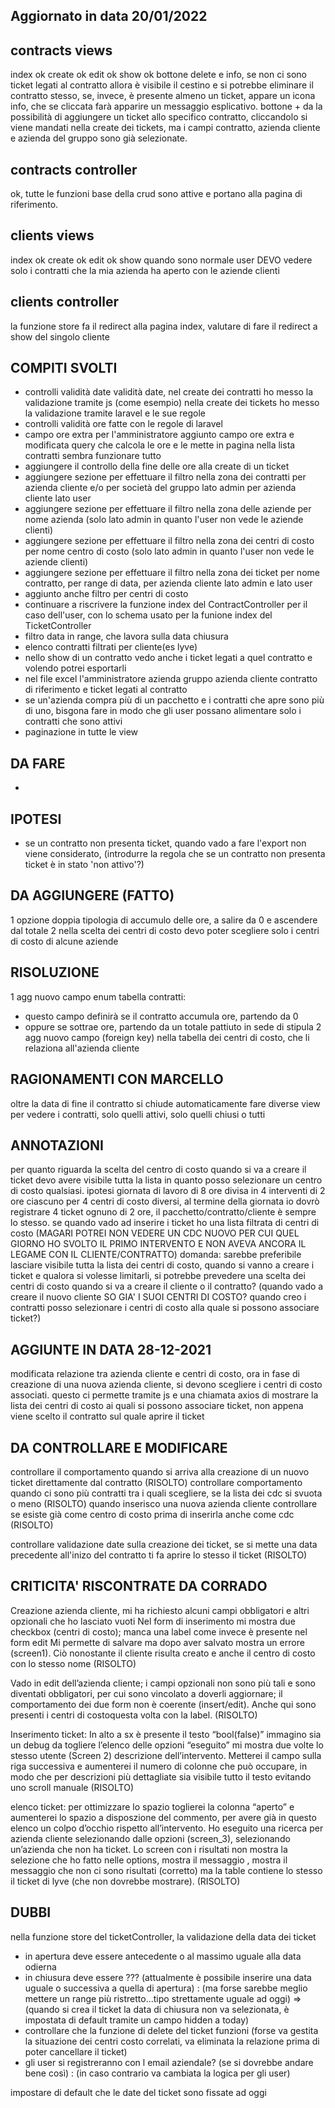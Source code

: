 ## Aggiornato in data 20/01/2022

## contracts views
index  ok
create ok
edit ok
show ok
bottone delete e info, se non ci sono ticket legati al contratto allora è visibile il cestino e si potrebbe eliminare il contratto stesso, se, invece, è presente almeno un ticket, appare un icona info, che se cliccata farà apparire un messaggio esplicativo.
bottone + da la possibilità di aggiungere un ticket allo specifico contratto, cliccandolo si viene mandati nella create dei tickets, ma i campi contratto, azienda cliente e azienda del gruppo sono già selezionate.

## contracts controller
ok, tutte le funzioni base della crud sono attive e portano alla pagina di riferimento.

## clients views
index ok
create ok
edit ok
show quando sono normale user DEVO vedere solo i contratti che la mia azienda ha aperto con le aziende clienti

## clients controller
la funzione store fa il redirect alla pagina index, valutare di fare il redirect a show del singolo cliente


## COMPITI SVOLTI
- controlli validità date
validità date, nel create dei contratti ho messo la validazione tramite js (come esempio)
nella create dei tickets ho messo la validazione tramite laravel e le sue regole
- controlli validità ore
fatte con le regole di laravel
- campo ore extra per l'amministratore
aggiunto campo ore extra e modificata query che calcola le ore e le mette in pagina nella lista contratti
sembra funzionare tutto
- aggiungere il controllo della fine delle ore alla create di un ticket
- aggiungere sezione per effettuare il filtro nella zona dei contratti
per azienda cliente e/o per società del gruppo lato admin
per azienda cliente lato user
- aggiungere sezione per effettuare il filtro nella zona delle aziende
per nome azienda (solo lato admin in quanto l'user non vede le aziende clienti)
- aggiungere sezione per effettuare il filtro nella zona dei centri di costo
per nome centro di costo (solo lato admin in quanto l'user non vede le aziende clienti)
- aggiungere sezione per effettuare il filtro nella zona dei ticket
per nome contratto, per range di data, per azienda cliente lato admin e lato user
- aggiunto anche filtro per centri di costo
- continuare a riscrivere la funzione index del ContractController per il caso dell'user, con lo schema usato per la funione index del TicketController
- filtro data in range, che lavora sulla data chiusura
- elenco contratti filtrati per cliente(es lyve)
- nello show di un contratto vedo anche i ticket legati a quel contratto e volendo potrei esportarli
- nel file excel l'amministratore azienda gruppo azienda cliente contratto di riferimento e ticket legati al contratto
- se un'azienda compra più di un pacchetto e i contratti che apre sono più di uno, bisgona fare in modo che gli user possano alimentare solo i contratti che sono attivi
- paginazione in tutte le view
##  DA FARE
- 
## IPOTESI
- se un contratto non presenta ticket, quando vado a fare l'export non viene considerato,
(introdurre la regola che se un contratto non presenta ticket è in stato 'non attivo'?)
## DA AGGIUNGERE (FATTO)
1 opzione doppia tipologia di accumulo delle ore, a salire da 0 e ascendere dal totale
2 nella scelta dei centri di costo devo poter scegliere solo i centri di costo di alcune aziende

## RISOLUZIONE
1 agg nuovo campo enum tabella contratti:
- questo campo definirà se il contratto accumula ore, partendo da 0
- oppure se sottrae ore, partendo da un totale pattiuto in sede di stipula
2 agg nuovo campo (foreign key) nella tabella dei centri di costo, che li relaziona all'azienda cliente

## RAGIONAMENTI CON MARCELLO
oltre la data di fine il contratto si chiude automaticamente
fare diverse view per vedere i contratti, solo quelli attivi, solo quelli chiusi o tutti

## ANNOTAZIONI
per quanto riguarda la scelta del centro di costo quando si va a creare il ticket devo avere visibile tutta la lista in quanto posso selezionare un centro di costo qualsiasi.
ipotesi giornata di lavoro di 8 ore divisa in 4 interventi di 2 ore ciascuno per 4 centri di costo diversi, al termine della giornata io dovrò registrare 4 ticket ognuno di 2 ore, il pacchetto/contratto/cliente è sempre lo stesso.
se quando vado ad inserire i ticket ho una lista filtrata di centri di costo (MAGARI POTREI NON VEDERE UN CDC NUOVO PER CUI QUEL GIORNO HO SVOLTO IL PRIMO INTERVENTO E NON AVEVA ANCORA IL LEGAME CON IL CLIENTE/CONTRATTO)
domanda: sarebbe preferibile lasciare visibile tutta la lista dei centri di costo, quando si vanno a creare i ticket
e qualora si volesse limitarli, si potrebbe prevedere una scelta dei centri di costo quando si va a creare il cliente o il contratto?
(quando vado a creare il nuovo cliente SO GIA' I SUOI CENTRI DI COSTO? 
quando creo i contratti posso selezionare i centri di costo alla quale si possono associare ticket?)

## AGGIUNTE IN DATA 28-12-2021
modificata relazione tra azienda cliente e centri di costo, ora in fase di creazione di una nuova azienda cliente, si devono scegliere i centri di costo associati.
questo ci permette tramite js e una chiamata axios di mostrare la lista dei centri di costo ai quali si possono associare ticket, non appena viene scelto il contratto sul quale aprire il ticket

## DA CONTROLLARE E MODIFICARE
controllare il comportamento quando si arriva alla creazione di un nuovo ticket direttamente dal contratto (RISOLTO)
controllare comportamento quando ci sono più contratti tra i quali scegliere, se la lista dei cdc si svuota o meno (RISOLTO)
quando inserisco una nuova azienda cliente controllare se esiste già come centro di costo prima di inserirla anche come cdc (RISOLTO)

controllare validazione date sulla creazione dei ticket, se si mette una data precedente all'inizo del contratto ti fa aprire lo stesso il ticket (RISOLTO)

## CRITICITA' RISCONTRATE DA CORRADO 
Creazione azienda cliente, mi ha richiesto alcuni campi obbligatori e altri opzionali che ho lasciato vuoti
Nel form di inserimento mi mostra due checkbox (centri di costo); manca una label come invece è presente nel form edit
Mi permette di salvare ma dopo aver salvato mostra un errore (screen1). Ciò nonostante il cliente risulta creato e anche il centro di costo con lo stesso nome (RISOLTO)
 
Vado in edit dell’azienda cliente; i campi opzionali non sono più tali e sono diventati obbligatori, per cui sono vincolato a doverli aggiornare; il comportamento dei due form non è coerente (insert/edit).
Anche qui sono presenti i centri di costoquesta volta con la label. (RISOLTO)

Inserimento ticket:
In alto a sx è presente il testo “bool(false)” immagino sia un debug da togliere
l’elenco delle opzioni “eseguito” mi mostra due volte lo stesso utente (Screen 2)
descrizione dell’intervento. Metterei il campo sulla riga successiva e aumenterei il numero di colonne che può occupare, in modo che per descrizioni più dettagliate sia visibile tutto il testo evitando uno scroll manuale (RISOLTO)

elenco ticket:
per ottimizzare lo spazio toglierei la colonna “aperto” e aumenterei lo spazio a disposzione del commento, per avere già in questo elenco un colpo d’occhio rispetto all’intervento.
Ho eseguito una ricerca per azienda cliente selezionando dalle opzioni (screen_3), selezionando un’azienda che non ha ticket.  Lo screen con i risultati non mostra la selezione che ho fatto nelle options, mostra il messaggio , mostra il messaggio che non ci sono risultati (corretto) ma la table contiene lo stesso il ticket di lyve (che non dovrebbe mostrare). (RISOLTO)

## DUBBI
nella funzione store del ticketController, la validazione della data dei ticket
- in apertura deve essere antecedente o al massimo uguale alla data odierna
- in chiusura deve essere ??? (attualmente è possibile inserire una data uguale o successiva a quella di apertura) : (ma forse sarebbe meglio mettere un range più ristretto...tipo strettamente uguale ad oggi) => (quando si crea il ticket la data di chiusura non va selezionata, è impostata di default tramite un campo hidden a today)
- controllare che la funzione di delete del ticket funzioni (forse va gestita la situazione dei centri costo correlati, va eliminata la relazione prima di poter cancellare il ticket)
- gli user si registreranno con l email aziendale? (se si dovrebbe andare bene così) : (in caso contrario va cambiata la logica per gli user)

impostare di default che le date del ticket sono fissate ad oggi